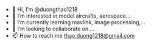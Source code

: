- 👋 Hi, I’m @duongthao1218
- 👀 I’m interested in model aircrafts, aerospace...
- 🌱 I’m currently learning mavlink, image processing,...
- 💞️ I’m looking to collaborate on ...
- 📫 How to reach me thao.duong1218@gmail.com

<!---
duongthao1218/duongthao1218 is a ✨ special ✨ repository because its `README.md` (this file) appears on your GitHub profile.
You can click the Preview link to take a look at your changes.
--->
